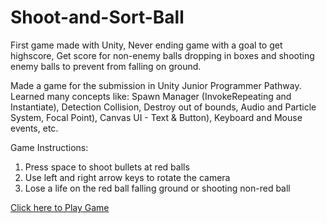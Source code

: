 # Shoot-and-Sort-Ball
First game made with Unity, Never ending game with a goal to get highscore, Get score for non-enemy balls dropping in boxes and shooting enemy balls to prevent from falling on ground.

Made a game for the submission in Unity Junior Programmer Pathway. Learned many concepts like:
Spawn Manager (InvokeRepeating and Instantiate), Detection Collision, Destroy out of bounds, Audio and Particle System, Focal Point), Canvas UI - Text & Button), Keyboard and Mouse events, etc.

Game Instructions:
1. Press space to shoot bullets at red balls
2. Use left and right arrow keys to rotate the camera
3. Lose a life on the red ball falling ground or shooting non-red ball

[Click here to Play Game](https://play.unity.com/mg/other/s-s-ball-version-1)
